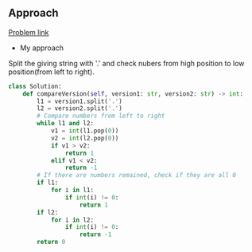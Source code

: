 ## Approach

[Problem link](https://leetcode.com/problems/compare-version-numbers/)

- My approach

Split the giving string with '.' and check nubers from high position to low position(from left to right).

```python
class Solution:
    def compareVersion(self, version1: str, version2: str) -> int:
        l1 = version1.split('.')
        l2 = version2.split('.')
        # Compare numbers from left to right
        while l1 and l2:
            v1 = int(l1.pop(0))
            v2 = int(l2.pop(0))
            if v1 > v2:
                return 1
            elif v1 < v2:
                return -1
        # If there are numbers remained, check if they are all 0
        if l1:
            for i in l1:
                if int(i) != 0:
                    return 1
        if l2:
            for i in l2:
                if int(i) != 0:
                    return -1
        return 0
            
            
```
